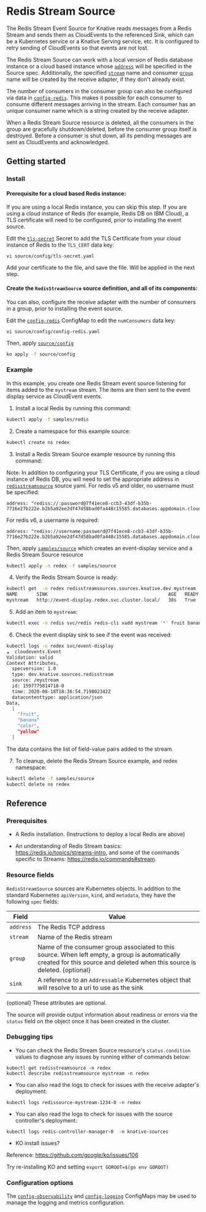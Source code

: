 # Redis Stream Source

The Redis Stream Event Source for Knative reads messages from a Redis Stream and
sends them as CloudEvents to the referenced Sink, which can be a Kubernetes
service or a Knative Serving service, etc. It is configured to retry sending of
CloudEvents so that events are not lost.

The Redis Stream Source can work with a local version of Redis database instance
or a cloud based instance whose [`address`](config/300-redisstreamsource.yaml)
will be specified in the Source spec. Additionally, the specified
[`stream`](config/300-redisstreamsource.yaml) name and consumer
[`group`](config/300-redisstreamsource.yaml) name will be created by the receive
adapter, if they don't already exist.

The number of consumers in the consumer group can also be configured via data in
[`config-redis`](config/config-redis.yaml). This makes it possible for each
consumer to consume different messages arriving in the stream. Each consumer has
an unique consumer name which is a string created by the receive adapter.

When a Redis Stream Source resource is deleted, all the consumers in the group
are gracefully shutdown/deleted, before the consumer group itself is destroyed.
Before a consumer is shut down, all its pending messages are sent as CloudEvents
and acknowledged.

## Getting started

### Install

#### Prerequisite for a cloud based Redis instance:

If you are using a local Redis instance, you can skip this step. If you are
using a cloud instance of Redis (for example, Redis DB on IBM Cloud), a TLS
certificate will need to be configured, prior to installing the event source.

Edit the [`tls-secret`](config/tls-secret.yaml) Secret to add the TLS
Certificate from your cloud instance of Redis to the `TLS_CERT` data key:

```
vi source/config/tls-secret.yaml
```

Add your certificate to the file, and save the file. Will be applied in the next
step.

#### Create the `RedisStreamSource` source definition, and all of its components:

You can also, configure the receive adapter with the number of consumers in a
group, prior to installing the event source.

Edit the [`config-redis`](config/config-redis.yaml) ConfigMap to edit the
`numConsumers` data key:

```
vi source/config/config-redis.yaml
```

Then, apply [`source/config`](../source/config)

```sh
ko apply -f source/config
```

### Example

In this example, you create one Redis Stream event source listening for items
added to the `mystream` stream. The items are then sent to the event display
service as CloudEvent events.

1. Install a local Redis by running this command:

```sh
kubectl apply -f samples/redis
```

2. Create a namespace for this example source:

```sh
kubectl create ns redex
```

3. Install a Redis Stream Source example resource by running this command:

Note: In addition to configuring your TLS Certificate, if you are using a cloud
instance of Redis DB, you will need to set the appropriate address in
[`redisstreamsource`](../samples/source/redisstreamsource.yaml) source yaml. For redis v5 and older, no username must be specified:

```
address: "rediss://:password@7f41ece8-ccb3-43df-b35b-7716e27b222e.b2b5a92ee2df47d58bad0fa448c15585.databases.appdomain.cloud:32086"
```

For redis v6, a username is required:
```
address: "rediss://username:password@7f41ece8-ccb3-43df-b35b-7716e27b222e.b2b5a92ee2df47d58bad0fa448c15585.databases.appdomain.cloud:32086"
```

Then, apply [`samples/source`](../samples/source) which creates an event-display
service and a Redis Stream Source resource

```sh
kubectl apply -n redex -f samples/source
```

4. Verify the Redis Stream Source is ready:

```sh
kubectl get  -n redex redisstreamsources.sources.knative.dev mystream
NAME       SINK                                            AGE   READY   REASON
mystream   http://event-display.redex.svc.cluster.local/   38s   True
```

5. Add an item to `mystream`:

```sh
kubectl exec -n redis svc/redis redis-cli xadd mystream '*' fruit banana color yellow
```

6. Check the event display sink to see if the event was received:

```sh
kubectl logs -n redex svc/event-display
☁️  cloudevents.Event
Validation: valid
Context Attributes,
  specversion: 1.0
  type: dev.knative.sources.redisstream
  source: /mystream
  id: 1597775814718-0
  time: 2020-08-18T18:36:54.719802342Z
  datacontenttype: application/json
Data,
  [
    "fruit",
    "banana"
    "color",
    "yellow"
  ]
```

The data contains the list of field-value pairs added to the stream.

7. To cleanup, delete the Redis Stream Source example, and redex namespace:

```sh
kubectl delete -f samples/source
kubectl delete ns redex
```

## Reference

### Prerequisites

- A Redis installation. (Instructions to deploy a local Redis are above)

- An understanding of Redis Stream basics:
  https://redis.io/topics/streams-intro, and some of the commands specific to
  Streams: https://redis.io/commands#stream.

### Resource fields

`RedisStreamSource` sources are Kubernetes objects. In addition to the standard
Kubernetes `apiVersion`, `kind`, and `metadata`, they have the following `spec`
fields:

| Field     | Value                                                                                                                                                                       |
| --------- | --------------------------------------------------------------------------------------------------------------------------------------------------------------------------- |
| `address` | The Redis TCP address                                                                                                                                                       |
| `stream`  | Name of the Redis stream                                                                                                                                                    |
| `group`   | Name of the consumer group associated to this source. When left empty, a group is automatically created for this source and deleted when this source is deleted. {optional} |
| `sink`    | A reference to an `Addressable` Kubernetes object that will resolve to a uri to use as the sink                                                                             |

{optional} These attributes are optional.

The source will provide output information about readiness or errors via the
`status` field on the object once it has been created in the cluster.

### Debugging tips

- You can check the Redis Stream Source resource's `status.condition` values to
  diagnose any issues by running either of commands below:

```
kubectl get redisstreamsource -n redex
kubectl describe redisstreamsource mystream -n redex
```

- You can also read the logs to check for issues with the receive adapter's
  deployment:

```
kubectl logs redissource-mystream-1234-0 -n redex
```

- You can also read the logs to check for issues with the source controller's
  deployment:

```
kubectl logs redis-controller-manager-0  -n knative-sources
```

- KO install issues?

Reference: https://github.com/google/ko/issues/106

Try re-installing KO and setting `export GOROOT=$(go env GOROOT)`

### Configuration options

The [`config-observability`](config/config-observability.yaml) and
[`config-logging`](config/config-logging.yaml) ConfigMaps may be used to manage
the logging and metrics configuration.
